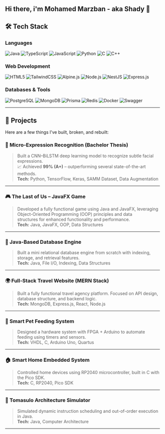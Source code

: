 ## Hi there, i'm Mohamed Marzban - aka Shady 👋

## 🛠️ Tech Stack

### Languages
![Java](https://img.shields.io/badge/Java-ED8B00?style=for-the-badge&logo=java&logoColor=white)
![TypeScript](https://img.shields.io/badge/TypeScript-3178C6?style=for-the-badge&logo=typescript&logoColor=white)
![JavaScript](https://img.shields.io/badge/JavaScript-F7DF1E?style=for-the-badge&logo=javascript&logoColor=black)
![Python](https://img.shields.io/badge/Python-3670A0?style=for-the-badge&logo=python&logoColor=white)
![C](https://img.shields.io/badge/C-00599C?style=for-the-badge&logo=c&logoColor=white)
![C++](https://img.shields.io/badge/C++-00599C?style=for-the-badge&logo=c%2B%2B&logoColor=white)

### Web Development
![HTML5](https://img.shields.io/badge/HTML5-E34F26?style=for-the-badge&logo=html5&logoColor=white)
![TailwindCSS](https://img.shields.io/badge/TailwindCSS-06B6D4?style=for-the-badge&logo=tailwindcss&logoColor=white)
![Alpine.js](https://img.shields.io/badge/Alpine.js-8BC0D0?style=for-the-badge&logo=alpine.js&logoColor=black)
![Node.js](https://img.shields.io/badge/Node.js-339933?style=for-the-badge&logo=nodedotjs&logoColor=white)
![NestJS](https://img.shields.io/badge/NestJS-E0234E?style=for-the-badge&logo=nestjs&logoColor=white)
![Express.js](https://img.shields.io/badge/Express.js-000000?style=for-the-badge&logo=express&logoColor=white)

### Databases & Tools
![PostgreSQL](https://img.shields.io/badge/PostgreSQL-4169E1?style=for-the-badge&logo=postgresql&logoColor=white)
![MongoDB](https://img.shields.io/badge/MongoDB-4EA94B?style=for-the-badge&logo=mongodb&logoColor=white)
![Prisma](https://img.shields.io/badge/Prisma-2D3748?style=for-the-badge&logo=prisma&logoColor=white)
![Redis](https://img.shields.io/badge/Redis-DC382D?style=for-the-badge&logo=redis&logoColor=white)
![Docker](https://img.shields.io/badge/Docker-2496ED?style=for-the-badge&logo=docker&logoColor=white)
![Swagger](https://img.shields.io/badge/Swagger-85EA2D?style=for-the-badge&logo=swagger&logoColor=black)

---
## 🚀 Projects

Here are a few things I've built, broken, and rebuilt:

### 🧠 Micro-Expression Recognition (Bachelor Thesis)
> Built a CNN–BiLSTM deep learning model to recognize subtle facial expressions.  
> 📈 Achieved **99% (A+)** – outperforming several state-of-the-art methods.  
**Tech:** Python, TensorFlow, Keras, SAMM Dataset, Data Augmentation

---

### 🎮 The Last of Us – JavaFX Game
> Developed a fully functional game using Java and JavaFX, leveraging Object-Oriented Programming (OOP) principles and data  
structures for enhanced functionality and performance.  
**Tech:** Java, JavaFX, OOP, Data Structures

---

### 🧩 Java-Based Database Engine
> Built a mini relational database engine from scratch with indexing, storage, and retrieval features.  
**Tech:** Java, File I/O, Indexing, Data Structures

---

### 🌍 Full-Stack Travel Website (MERN Stack)
> Built a fully functional travel agency platform. Focused on API design, database structure, and backend logic.  
**Tech:** MongoDB, Express.js, React, Node.js

---

### 🐾 Smart Pet Feeding System
> Designed a hardware system with FPGA + Arduino to automate feeding using timers and sensors.  
**Tech:** VHDL, C, Arduino Uno, Quartus

---

### 🏠 Smart Home Embedded System
> Controlled home devices using RP2040 microcontroller, built in C with the Pico SDK.  
**Tech:** C, RP2040, Pico SDK

---

### 🧠 Tomasulo Architecture Simulator
> Simulated dynamic instruction scheduling and out-of-order execution in Java.  
**Tech:** Java, Computer Architecture

---
